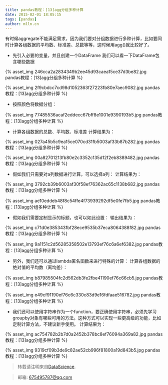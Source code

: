 ```yaml
---
title: pandas教程：[13]agg分组多种计算
date: 2015-02-01 18:05:15
tags: [pandas]
author: mlln.cn
---
```

有时候aggregate不能满足需求，因为我们要对分组数据进行多种计算，比如要同时计算各组数据的平均数、标准差、总数等等，这时候用agg()就比较好了。

- 先引入必要的变量，并且创建一个DataFrame
我们可以看一下DataFrame包含哪些数据

{% asset_img 246cca2a2834349b2ee45d93caea15ce37d3be82.jpg pandas教程：[13]agg分组多种计算 %}

{% asset_img 2f9cbdcc7cd98d1052363f27223fb80e7aec9082.jpg pandas教程：[13]agg分组多种计算 %}

- 按照颜色将数据分组：

{% asset_img 77485536acaf2eddecc67bff8e1001e9390193b5.jpg pandas教程：[13]agg分组多种计算 %}

- 计算各组数据的总数、平均数、标准差
计算结果为：

{% asset_img 027a45b5c9ea15ce070cd31fb5003af33b87b282.jpg pandas教程：[13]agg分组多种计算 %}

{% asset_img 00a82701213fb80e2c3352c135d12f2eb8389482.jpg pandas教程：[13]agg分组多种计算 %}

- 假如我们只需要对a列数据进行计算，可以选择a列：
计算结果为：

{% asset_img 3792cb39b6003af30f58ef76362ac65c1138b682.jpg pandas教程：[13]agg分组多种计算 %}

{% asset_img ae10eddeb48f8c54ffe4f73939292df5e0fe7fb5.jpg pandas教程：[13]agg分组多种计算 %}

- 假如我们需要定制显示的标题，也可以如此设置：
输出结果为：

{% asset_img c71d0e385343fbf28ece9535b37eca8064388f82.jpg pandas教程：[13]agg分组多种计算 %}

{% asset_img 9a1151c2d56285358502e13793ef76c6a6ef6382.jpg pandas教程：[13]agg分组多种计算 %}

- 另外，我们还可以通过lambda匿名函数来进行特殊的计算：
计算各组数据的绝对值的平均数（离均差）：

{% asset_img b87985504fc2d562db3fe2fbe41190ef76c66cb5.jpg pandas教程：[13]agg分组多种计算 %}

{% asset_img e49cf91190ef76c6c330c83d9e16fdfaae516782.jpg pandas教程：[13]agg分组多种计算 %}

- 我们还可以使用字符串作为一个function，要正确使用字符串，必须先学习groupby对象有哪些可用的方法。这种方式可以实现一些更高级的功能，比如定制计算方法，不建议新手使用。
计算结果为：

{% asset_img ac754782b2b7d0a2452b378bc8ef76094a369a82.jpg pandas教程：[13]agg分组多种计算 %}

{% asset_img 9319cf09b3de9c82ae52cb996f81800a19d843b5.jpg pandas教程：[13]agg分组多种计算 %}

> 转载请注明来自[DataScience](http://mlln.cn).

> 邮箱: 675495787@qq.com 
